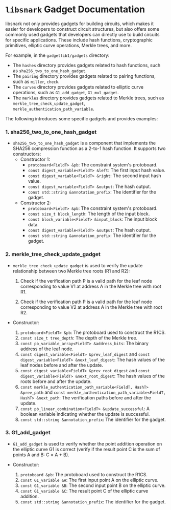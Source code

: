 # `libsnark` Gadget Documentation
libsnark not only provides gadgets for building circuits, which makes it easier for developers to construct circuit structures, but also offers some commonly used gadgets that developers can directly use to build circuits for specific applications. These include hash functions, cryptographic primitives, elliptic curve operations, Merkle trees, and more.

For example, in the `gadgetlib1/gadgets` directory:
- The `hashes` directory provides gadgets related to hash functions, such as `sha256_two_to_one_hash_gadget`.
- The `pairing` directory provides gadgets related to pairing functions, such as `miller`, `check`.
- The `curves` directory provides gadgets related to elliptic curve operations, such as `G1_add_gadget`, `G1_mul_gadget`.
- The `merkles` directory provides gadgets related to Merkle trees, such as `merkle_tree_check_update_gadget`, `merkle_authentication_path_variable`.

The following introduces some specific gadgets and provides examples:

### 1. sha256_two_to_one_hash_gadget
- `sha256_two_to_one_hash_gadget` is a component that implements the SHA256 compression function as a 2-to-1 hash function. It supports two constructors:
  - Constructor 1: 
    - `protoboard<FieldT> &pb`: The constraint system's protoboard.
    - `const digest_variable<FieldT> &left`: The first input hash value.
    - `const digest_variable<FieldT> &right`: The second input hash value.
    - `const digest_variable<FieldT> &output`: The hash output.
    - `const std::string &annotation_prefix`: The identifier for the gadget.
  - Constructor 2:
    - `protoboard<FieldT> &pb`: The constraint system's protoboard.
    - `const size_t block_length`: The length of the input block.
    - `const block_variable<FieldT> &input_block`: The input block data.
    - `const digest_variable<FieldT> &output`: The hash output.
    - `const std::string &annotation_prefix`: The identifier for the gadget.

### 2. merkle_tree_check_update_gadget
- `merkle_tree_check_update_gadget` is used to verify the update relationship between two Merkle tree roots (R1 and R2):

  1. Check if the verification path P is a valid path for the leaf node corresponding to value V1 at address A in the Merkle tree with root R1.

  2. Check if the verification path P is a valid path for the leaf node corresponding to value V2 at address A in the Merkle tree with root R2.

- Constructor:

  1. `protoboard<FieldT> &pb`: The protoboard used to construct the R1CS.
  2. `const size_t tree_depth`: The depth of the Merkle tree.
  3. `const pb_variable_array<FieldT> &address_bits`: The binary address of the leaf node.
  4. `const digest_variable<FieldT> &prev_leaf_digest` and `const digest_variable<FieldT> &next_leaf_digest`: The hash values of the leaf nodes before and after the update.
  5. `const digest_variable<FieldT> &prev_root_digest` and `const digest_variable<FieldT> &next_root_digest`: The hash values of the roots before and after the update.
  6. `const merkle_authentication_path_variable<FieldT, HashT> &prev_path` and `const merkle_authentication_path_variable<FieldT, HashT> &next_path`: The verification paths before and after the update.
  7. `const pb_linear_combination<FieldT> &update_successful`: A boolean variable indicating whether the update is successful.
  8. `const std::string &annotation_prefix`: The identifier for the gadget.

### 3. G1_add_gadget
- `G1_add_gadget` is used to verify whether the point addition operation on the elliptic curve G1 is correct (verify if the result point C is the sum of points A and B: C = A + B).

- Constructor:

  1. `protoboard &pb`: The protoboard used to construct the R1CS.
  2. `const G1_variable &A`: The first input point A on the elliptic curve.
  3. `const G1_variable &B`: The second input point B on the elliptic curve.
  4. `const G1_variable &C`: The result point C of the elliptic curve addition.
  5. `const std::string &annotation_prefix`: The identifier for the gadget.
